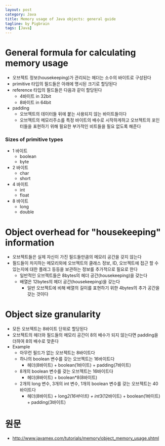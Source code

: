 ```yaml
---
layout: post
category: Java
title: Memory usage of Java objects: general guide 
tagline: by Pigbrain
tags: [Java]
---
```


<!--more-->

  
# General formula for calculating memory usage  
* 오브젝트 정보(housekeeping)가 관리되는 헤더는 소수의 바이트로 구성된다  
* primitive 타입의 필드들은 아래에 명시된 크기로 할당된다  
* reference 타입의 필드들은 다음과 같이 할당된다  
	* 4바이트 in 32bit  
	* 8바이트 in 64bit  
* padding  
	* 오브젝트의 데이터들 뒤에 붙는 사용되지 않는 바이트들이다  
	* 오브젝트의 메모리주소를 특정 바이트의 배수로 시작하게하고 오브젝트의 포인터들을 표현하기 위해 필요한 부가적인 비트들을 필요 없도록 해준다  
  
### Sizes of primitive types  
* 1 바이트  
	* boolean  
	* byte  
* 2 바이트  
	* char  
	* short  
* 4 바이트  
	* int  
	* float  
* 8 바이트  
	* long  
	* double  
  
# Object overhead for "housekeeping" information  
* 오브젝트들은 실제 자신이 가진 필드들만큼의 메모리 공간을 갖지 않는다  
* 필드들이 차지하는 메모리외에 오브젝트의 클래스 정보, ID, 오브젝트에 접근 할 수 있는지에 대한 플래그 등등을 보관하는 정보를 추가적으로 필요로 한다  
	* 일반적인 오브젝트들은 8bytes의 헤더 공간(housekeeping)을 갖는다  
	* 배열은 12bytes의 헤더 공간(housekeeping)을 갖는다  
		* 일반 오브젝트에 비해 배열의 길이를 표현하기 위한 4bytes의 추가 공간을 갖는 것이다 
  
# Object size granularity  
* 모든 오브젝트는 8바이트 단위로 할당된다  
* 오브젝트의 헤더와 필드들의 메모리 공간이 8의 배수가 되지 않는다면 padding을 더하여 8의 배수로 맞춘다  
* Example  
	* 아무런 필드가 없는 오브젝트는 8바이트다  
	* 하나의 boolean 변수를 갖는 오브젝트는 16바이트다  
		* 헤더(8바이트) + boolean(1바이트) + padding(7바이트)  
	* 8개의 boolean 변수를 갖는 오브젝트는 16바이트다  
		* 헤더(8바이트) + boolean*8(8바이트)  
	* 2개의 long 변수, 3개의 int 변수, 1개의 boolean 변수를 갖는 오브젝트는 40바이트다  
		* 헤더(8바이트) + long*2(16바이트) + int*3(12바이트) + boolean(1바이트) + padding(3바이트)  
  

# 원문  
* http://www.javamex.com/tutorials/memory/object_memory_usage.shtml
  

